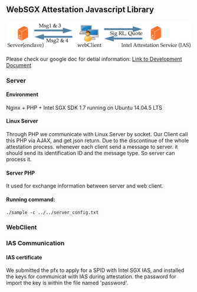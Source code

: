 ## WebSGX Attestation Javascript Library

![Overview](/Overview.png "Overview of WebSGX Attestation")

Please check our google doc for detial information: [Link to Development Document](https://docs.google.com/document/d/1ODTzUhnvWBszTK9oGUVX6fY3PCQHI7qbXqOfrc2Q5ek/edit?usp=sharing)

### Server

#### Environment
Nginx + PHP + Intel SGX SDK 1.7 running on Ubuntu 14.04.5 LTS

#### Linux Server
Through PHP we communicate with Linux Server by socket. Our Client call this PHP via AJAX, and get json return. Due to the discontinue of the whole attestation process. whenever each client send a message to server. it should send its identification ID and the message type. So server can process it. 

#### Server PHP
It used for exchange information between server and web client.
#### Running command:
```
./sample -c ../../server_config.txt
```

### WebClient

### IAS Communication

#### IAS certificate
We submitted the pfx to apply for a SPID with Intel SGX IAS, and installed the keys for communicat with IAS during attestation. the password for import the key is within the file named 'password'.
